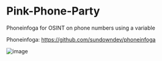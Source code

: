 # Pink-Phone-Party
Phoneinfoga for OSINT on phone numbers using a variable

Phoneinfoga: https://github.com/sundowndev/phoneinfoga

![image](https://github.com/user-attachments/assets/9a6e7cd9-0bd8-475b-b882-f86e8a81406e)
